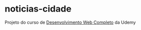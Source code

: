 # noticias-cidade
Projeto do curso de <a href="https://www.udemy.com/course/web-completo/">Desenvolvimento Web Completo<a> da Udemy
